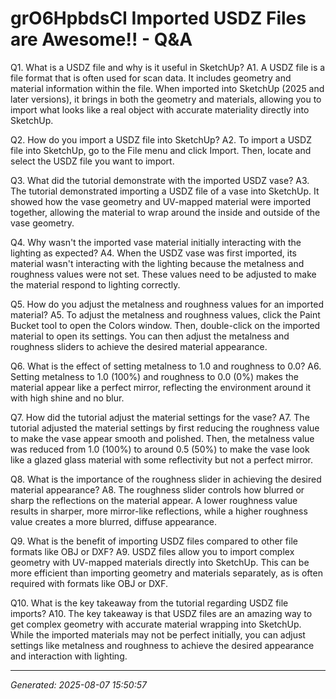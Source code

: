 # grO6HpbdsCI Imported USDZ Files are Awesome!! - Q&A

Q1. What is a USDZ file and why is it useful in SketchUp?
A1. A USDZ file is a file format that is often used for scan data. It includes geometry and material information within the file. When imported into SketchUp (2025 and later versions), it brings in both the geometry and materials, allowing you to import what looks like a real object with accurate materiality directly into SketchUp.

Q2. How do you import a USDZ file into SketchUp?
A2. To import a USDZ file into SketchUp, go to the File menu and click Import. Then, locate and select the USDZ file you want to import.

Q3. What did the tutorial demonstrate with the imported USDZ vase?
A3. The tutorial demonstrated importing a USDZ file of a vase into SketchUp. It showed how the vase geometry and UV-mapped material were imported together, allowing the material to wrap around the inside and outside of the vase geometry.

Q4. Why wasn't the imported vase material initially interacting with the lighting as expected?
A4. When the USDZ vase was first imported, its material wasn't interacting with the lighting because the metalness and roughness values were not set. These values need to be adjusted to make the material respond to lighting correctly.

Q5. How do you adjust the metalness and roughness values for an imported material?
A5. To adjust the metalness and roughness values, click the Paint Bucket tool to open the Colors window. Then, double-click on the imported material to open its settings. You can then adjust the metalness and roughness sliders to achieve the desired material appearance.

Q6. What is the effect of setting metalness to 1.0 and roughness to 0.0?
A6. Setting metalness to 1.0 (100%) and roughness to 0.0 (0%) makes the material appear like a perfect mirror, reflecting the environment around it with high shine and no blur.

Q7. How did the tutorial adjust the material settings for the vase?
A7. The tutorial adjusted the material settings by first reducing the roughness value to make the vase appear smooth and polished. Then, the metalness value was reduced from 1.0 (100%) to around 0.5 (50%) to make the vase look like a glazed glass material with some reflectivity but not a perfect mirror.

Q8. What is the importance of the roughness slider in achieving the desired material appearance?
A8. The roughness slider controls how blurred or sharp the reflections on the material appear. A lower roughness value results in sharper, more mirror-like reflections, while a higher roughness value creates a more blurred, diffuse appearance.

Q9. What is the benefit of importing USDZ files compared to other file formats like OBJ or DXF?
A9. USDZ files allow you to import complex geometry with UV-mapped materials directly into SketchUp. This can be more efficient than importing geometry and materials separately, as is often required with formats like OBJ or DXF.

Q10. What is the key takeaway from the tutorial regarding USDZ file imports?
A10. The key takeaway is that USDZ files are an amazing way to get complex geometry with accurate material wrapping into SketchUp. While the imported materials may not be perfect initially, you can adjust settings like metalness and roughness to achieve the desired appearance and interaction with lighting.

---
*Generated: 2025-08-07 15:50:57*
